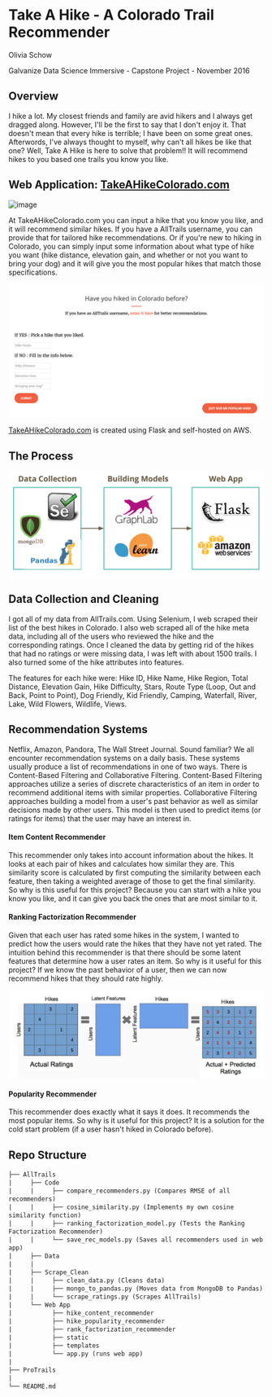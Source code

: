# Take A Hike - A Colorado Trail Recommender

Olivia Schow

Galvanize Data Science Immersive - Capstone Project - November 2016

## Overview

I hike a lot. My closest friends and family are avid hikers and I always get dragged along. However, I'll be the first to say that I don't enjoy it. That doesn't mean that every hike is terrible; I have been on some great ones. Afterwords, I've always thought to myself, why can't all hikes be like that one? Well, Take A Hike is here to solve that problem!! It will recommend hikes to you based one trails you know you like.

## Web Application:  [TakeAHikeColorado.com](http://takeahikecolorado.com/)

![image](AllTrails/web_app/static/img/landing.png)

At TakeAHikeColorado.com you can input a hike that you know you like, and it will recommend similar hikes. If you have a AllTrails username, you can provide that for tailored hike recommendations. Or if you're new to hiking in Colorado, you can simply input some information about what type of hike you want (hike distance, elevation gain, and whether or not you want to bring your dog) and it will give you the most popular hikes that match those specifications.

![image](AllTrails/web_app/static/img/enter_hike.png)

[TakeAHikeColorado.com](http://takeahikecolorado.com/) is created using Flask and self-hosted on AWS.

## The Process

![image](AllTrails/web_app/static/img/process.png)

## Data Collection and Cleaning

I got all of my data from AllTrails.com. Using Selenium, I web scraped their list of the best hikes in Colorado. I also web scraped all of the hike meta data, including all of the users who reviewed the hike and the corresponding ratings. Once I cleaned the data by getting rid of the hikes that had no ratings or were missing data, I was left with about 1500 trails. I also turned some of the hike attributes into features.

The features for each hike were: Hike ID, Hike Name, Hike Region, Total Distance, Elevation Gain, Hike Difficulty, Stars, Route Type (Loop, Out and Back, Point to Point), Dog Friendly, Kid Friendly, Camping, Waterfall, River, Lake, Wild Flowers, Wildlife, Views.

## Recommendation Systems

Netflix, Amazon, Pandora, The Wall Street Journal. Sound familiar? We all encounter recommendation systems on a daily basis. These systems usually produce a list of recommendations in one of two ways. There is Content-Based Filtering and Collaborative Filtering. Content-Based Filtering approaches utilize a series of discrete characteristics of an item in order to recommend additional items with similar properties. Collaborative Filtering approaches building a model from a user's past behavior as well as similar decisions made by other users. This model is then used to predict items (or ratings for items) that the user may have an interest in.

#### Item Content Recommender

This recommender only takes into account information about the hikes. It looks at each pair of hikes and calculates how similar they are. This similarity score is calculated by first computing the similarity between each feature, then taking a weighted average of those to get the final similarity. So why is this useful for this project? Because you can start with a hike you know you like, and it can give you back the ones that are most similar to it.

#### Ranking Factorization Recommender

Given that each user has rated some hikes in the system, I wanted to predict how the users would rate the hikes that they have not yet rated. The intuition behind this recommender is that there should be some latent features that determine how a user rates an item. So why is it useful for this project? If we know the past behavior of a user, then we can now recommend hikes that they should rate highly.

![image](AllTrails/web_app/static/img/rank_rec.png)

#### Popularity Recommender

This recommender does exactly what it says it does. It recommends the most popular items. So why is it useful for this project? It is a solution for the cold start problem (if a user hasn't hiked in Colorado before).

## Repo Structure

```
├── AllTrails
|     ├── Code
|     |     ├── compare_recommenders.py (Compares RMSE of all recommenders)
|     |     ├── cosine_similarity.py (Implements my own cosine similarity function)
|     |     ├── ranking_factorization_model.py (Tests the Ranking Factorization Recommender)
|     |     └── save_rec_models.py (Saves all recommenders used in web app)
|     ├── Data
|     |
|     ├── Scrape_Clean
|     |     ├── clean_data.py (Cleans data)
|     |     ├── mongo_to_pandas.py (Moves data from MongoDB to Pandas)
|     |     └── scrape_ratings.py (Scrapes AllTrails)
|     └── Web App
|           ├── hike_content_recommender
|           ├── hike_popularity_recommender
|           ├── rank_factorization_recommender
|           ├── static
|           ├── templates
|           └── app.py (runs web app)
|
├── ProTrails
|
└── README.md
```
